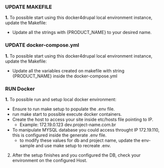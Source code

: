 ### UPDATE MAKEFILE

**1.** To possible start using this docker4drupal local environment instance, update the Makefile:

- Update all the strings with {PRODUCT_NAME} to your desired name.

### UPDATE docker-compose.yml

**1.** To possible start using this docker4drupal local environment instance, update the Makefile:

- Update all the variables created on makefile with string {PRODUCT_NAME} inside the docker-compose.yml

### RUN Docker

**1.** To possible run and setup local docker environment:

- Ensure to run make setup to populate the .env file.
- run make start to possible execute docker containers.
- Create the host to access your site inside etc/hosts file pointing to IP.
  - Example: 172.19.0.123 dev.project-name.com.br
- To manipulate MYSQL database you could access throught IP 172.19.110, this is configured inside the generate .env file.
  - to modify these values for db and project name, update the env-sample and use make setup to recreate .env.

2. After the setup finishes and you configured the DB, check your environment on the configured Host.
